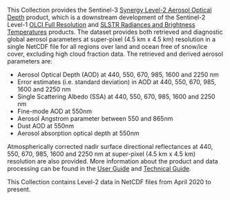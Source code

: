 This Collection provides the Sentinel-3 [Synergy Level-2 Aerosol Optical Depth](https://sentinels.copernicus.eu/web/sentinel/level-2-aod) product, which is a downstream development of the Sentinel-2 Level-1 [OLCI Full Resolution](https://sentinels.copernicus.eu/web/sentinel/user-guides/sentinel-3-olci/data-formats/level-1) and [SLSTR Radiances and Brightness Temperatures](https://sentinels.copernicus.eu/web/sentinel/user-guides/Sentinel-3-slstr/data-formats/level-1) products. The dataset provides both retrieved and diagnostic global aerosol parameters at super-pixel (4.5 km x 4.5 km) resolution in a single NetCDF file for all regions over land and ocean free of snow/ice cover, excluding high cloud fraction data. The retrieved and derived aerosol parameters are:

- Aerosol Optical Depth (AOD) at 440, 550, 670, 985, 1600 and 2250 nm
- Error estimates (i.e. standard deviation) in AOD at 440, 550, 670, 985, 1600 and 2250 nm
- Single Scattering Albedo (SSA) at 440, 550, 670, 985, 1600 and 2250 nm
- Fine-mode AOD at 550nm
- Aerosol Angstrom parameter between 550 and 865nm
- Dust AOD at 550nm
- Aerosol absorption optical depth at 550nm

Atmospherically corrected nadir surface directional reflectances at 440, 550, 670, 985, 1600 and 2250 nm at super-pixel (4.5 km x 4.5 km) resolution are also provided. More information about the product and data processing can be found in the [User Guide](https://sentinels.copernicus.eu/web/sentinel/level-2-aod) and [Technical Guide](https://sentinel.esa.int/web/sentinel/technical-guides/sentinel-3-synergy/products-algorithms/level-2-aod-algorithms-and-products).

This Collection contains Level-2 data in NetCDF files from April 2020 to present.
